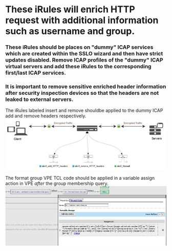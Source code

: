 # These iRules will enrich HTTP request with additional information such as username and group.

### These iRules should be places on "dummy" ICAP services which are created within the SSLO wizard and then have strict updates disabled. Remove ICAP profiles of the "dummy" ICAP virtual servers and add these iRules to the corresponding first/last ICAP services. 
### It is important to remove sensitive enriched header information after security inspection devices so that the headers are not leaked to external servers.  

The iRules labeled insert and remove shouldbe applied to the dummy ICAP add and remove headers respectively. 
![SSLO ICAP Services](https://raw.githubusercontent.com/megamattzilla/iRules/master/SSLO_Auth_insert_user_and_group/Auth_headers.png)

The format group VPE TCL code should be applied in a variable assign action in VPE *after* the group membership query. 
![SSLO ICAP Services](https://raw.githubusercontent.com/megamattzilla/iRules/master/SSLO_Auth_insert_user_and_group/vpe_example.png)

